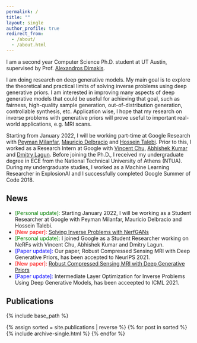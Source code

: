 ```yaml
---
permalink: /
title: ""
layout: single
author_profile: true
redirect_from:
  - /about/
  - /about.html
---
```


I am a second year Computer Science Ph.D. student at UT Austin, supervised by Prof. [Alexandros Dimakis](https://users.ece.utexas.edu/~dimakis/).

 


I am doing research on deep generative models. 
My main goal is to explore the theoretical and practical limits of solving inverse problems using deep generative priors.
I am interested in improving many aspects of deep generative models that could be useful for achieving that goal, such as fairness, high-quality sample generation, out-of-distribution generation, controllable synthesis, etc.
Application wise, I hope that my research on inverse problems with generative priors will prove useful to important real-world applications, e.g. MRI scans.

Starting from January 2022, I will be working part-time at Google Research with [Peyman Milanfar](https://scholar.google.com/citations?user=iGzDl8IAAAAJ&hl=en), [Mauricio Delbracio](https://scholar.google.com/citations?user=lDDm920AAAAJ&hl=en) and [Hossein Talebi](https://scholar.google.com/citations?user=UOX9BigAAAAJ&hl=en). Prior to this, I worked as a Research Intern at Google with [Vincent Chu](https://scholar.google.com/citations?user=R-OrlSgAAAAJ&hl=en), [Abhishek Kumar](https://scholar.google.com/citations?user=6vghMS0AAAAJ&hl=en) and [Dmitry Lagun](https://scholar.google.com/citations?user=sY8lt7AAAAAJ&hl=en). 
Before joining the Ph.D., I received my undergraduate degree in ECE from the National Technical University of Athens (NTUA).
During my undergraduate studies, I worked as a Machine Learning Researcher in ExplosionAI and I successfully completed Google Summer of Code 2018.

## News
- <span style="color:green">[Personal update]:</span> Starting January 2022, I will be working as a Student Researcher at Google with Peyman Milanfar, Mauricio Delbracio and Hossein Talebi.
- <span style="color:red">[New paper]:</span> [Solving Inverse Problems with NerfGANs](https://arxiv.org/abs/2112.09061)
- <span style="color:green">[Personal update]:</span> I joined Google as a Student Researcher working on NeRFs with Vincent Chu, Abhishek Kumar and Dmitry Lagun.
- <span style="color:blue">[Paper update]: </span> Our paper, Robust Compressed Sensing MRI with Deep Generative Priors, has been accepted to NeurIPS 2021.
- <span style="color:red">[New paper]:</span> [Robust Compressed Sensing MRI with Deep Generative Priors](https://arxiv.org/abs/2108.01368)
- <span style="color:blue">[Paper update]: </span> Intermediate Layer Optimization for Inverse Problems Using Deep Generative Models, has been acceepted to ICML 2021.




## Publications
{% include base_path %}

{% assign sorted = site.publications | reverse %}
{% for post in sorted %}
  {% include archive-single.html %}
{% endfor %}